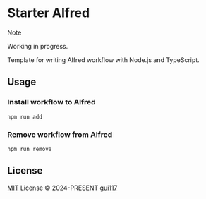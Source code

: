 # Starter Alfred

> [!NOTE]
> Working in progress.

Template for writing Alfred workflow with Node.js and TypeScript.

## Usage

### Install workflow to Alfred

```
npm run add
```

### Remove workflow from Alfred

```
npm run remove
```

## License

[MIT](./LICENSE) License © 2024-PRESENT [gui117](https://github.com/gui117)
